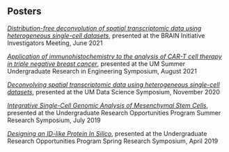 ## Posters

*[Distribution-free deconvolution of spatial transcriptomic data using heterogeneous single-cell datasets](files/brain_poster.pdf)*, presented at the BRAIN Initiative Investigators Meeting, June 2021

*[Application of immunohistochemistry to the analysis of CAR-T cell therapy in triple negative breast cancer](files/sodicoff_sure_2021_poster.pdf)*, presented at the UM Summer Undergraduate Research in Engineering Symposium, August 2021

*[Deconvolving spatial transcriptomic data using heterogeneous single-cell datasets](files/midas_poster.pdf)*, presented at the UM Data Science Symposium, November 2020

*[Integrative Single-Cell Genomic Analysis of Mesenchymal Stem Cells](files/mcubed_poster.pdf)*, presented at the Undergraduate Research Opportunities Program Summer Research Symposium, July 2019

*[Designing an ID-like Protein In Silico](urop_poster.pdf)*, presented at the Undergraduate Research Opportunities Program Spring Research Symposium, April 2019

